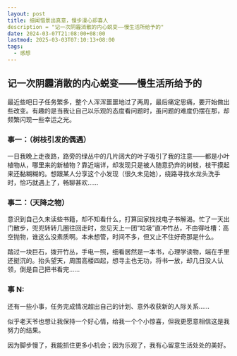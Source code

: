 ```yaml
---
layout: post
title: 细闻惜景出真意，慢步漫心却喜人
description = "记一次阴霾消散的内心蜕变——慢生活所给予的"
date: 2024-03-07T21:08:00+08:00
lastmod: 2025-03-03T07:10:13+08:00
tags:
  - 感想
---
```

## 记一次**阴霾消散的内心蜕变**——慢生活所给予的

最近些吧日子任务繁多，整个人浑浑噩噩地过了两周，最后痛定思痛，要开始做出些改变。有趣的是当我让自己以乐观的态度看问题时，虽问题的难度仍摆在那，却频繁闪现一些幸运之光。

### 事一：（树枝引发的偶遇）

一日我晚上走夜路，路旁的绿丛中的几片阔大的叶子吸引了我的注意——都是小叶植物从，哪里来的新植物？靠近端详，却发现只是被人随意扔弃的树枝，枝干摸起来还黏糊糊的。想跟某人分享这个小发现（很久未见她），绕路寻找水龙头洗手时，恰巧就遇上了，畅聊甚欢……

### 事二：（天降之物）

意识到自己久未读些书籍，却不知看什么，打算回家找找电子书解渴。忙了一天出门散步，兜兜转转几圈往回走时，忽见天上一团“垃圾”直冲竹丛，不由得吐槽：高空抛物，谁这么没素质啊。本未想管，时间不多，但又止不住好奇那是什么。

踏过一块巨石，拨开竹丛，手电一照，细看居然是一本书，心理学读物，端在手里还挺沉的。抬头望天，周围高楼四起，想寻主也无功，将书一放，却几日没人认领，倒是自己把书看完……

### 事 N:

还有一些小事，任务完成情况超出自己的计划、意外收获新的人际关系……

似乎老天爷也想让我保持一个好心情，给我一个个小惊喜，但我更愿意相信这是我努力的结果。

因为脚步慢了，我能抓住更多小机会；因为乐观了，我有心留意生活处处的美好。
